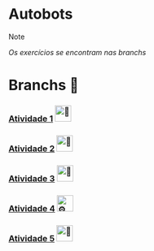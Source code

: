 # Autobots
>[!NOTE]
>*Os exercícios se encontram nas branchs*

# Branchs 🔗
### [Atividade 1](https://github.com/miguelcondesantos/Autobots/tree/Atv1) <picture><source srcset="https://fonts.gstatic.com/s/e/notoemoji/latest/1f916/512.webp" type="image/webp"><img src="https://fonts.gstatic.com/s/e/notoemoji/latest/1f916/512.gif" alt="🤖" width="32" height="32"></picture></br>
### [Atividade 2](https://github.com/miguelcondesantos/Autobots/tree/Atv2) <picture><source srcset="https://fonts.gstatic.com/s/e/notoemoji/latest/1f9bf/512.webp" type="image/webp"><img src="https://fonts.gstatic.com/s/e/notoemoji/latest/1f9bf/512.gif" alt="🦿" width="32" height="32"></picture></br>
### [Atividade 3](https://github.com/miguelcondesantos/Autobots/tree/Atv3) <picture><source srcset="https://fonts.gstatic.com/s/e/notoemoji/latest/1f9be/512.webp" type="image/webp"><img src="https://fonts.gstatic.com/s/e/notoemoji/latest/1f9be/512.gif" alt="🦾" width="32" height="32"></picture></br>
### [Atividade 4](https://github.com/miguelcondesantos/Autobots/tree/Atv4) <picture><source srcset="https://fonts.gstatic.com/s/e/notoemoji/latest/2699_fe0f/512.webp" type="image/webp"><img src="https://fonts.gstatic.com/s/e/notoemoji/latest/2699_fe0f/512.gif" alt="⚙" width="32" height="32"></picture></br>
### [Atividade 5](https://github.com/miguelcondesantos/Autobots/tree/Atv5) <picture><source srcset="https://fonts.gstatic.com/s/e/notoemoji/latest/1f680/512.webp" type="image/webp"><img src="https://fonts.gstatic.com/s/e/notoemoji/latest/1f680/512.gif" alt="🚀" width="32" height="32"></picture></br>

